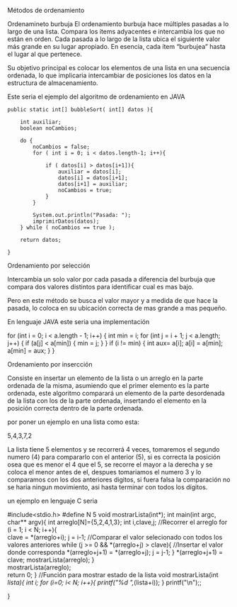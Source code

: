 Métodos de ordenamiento 

Ordenamineto burbuja
El ordenamiento burbuja hace múltiples pasadas a lo largo de una lista. Compara los ítems adyacentes e intercambia los que no están en orden.
Cada pasada a lo largo de la lista ubica el siguiente valor más grande en su lugar apropiado. En esencia, cada ítem “burbujea” hasta el lugar al que pertenece.

Su objetivo principal es colocar los elementos de una lista en una secuencia ordenada, lo que implicaria intercambiar de posiciones los datos en la estructura de almacenamiento. 

Este seria el ejemplo del algoritmo de ordenamiento en JAVA 

    public static int[] bubbleSort( int[] datos ){
        
        int auxiliar;
        boolean noCambios;
        
        do {
            noCambios = false;
            for ( int i = 0; i < datos.length-1; i++){
                
                if ( datos[i] > datos[i+1]){
                    auxiliar = datos[i];
                    datos[i] = datos[i+1];
                    datos[i+1] = auxiliar;
                    noCambios = true;
                }
            }
            
            System.out.println("Pasada: ");        
            imprimirDatos(datos);
        } while ( noCambios == true );
        
        return datos;
        
    }

Ordenamiento por selección 

Intercambia un solo valor por cada pasada a diferencia del burbuja que compara dos valores distintos para identificar cual es mas bajo.

Pero en este método se busca el valor mayor y a medida de que hace la pasada, lo coloca en su ubicación correcta de mas grande a mas pequeño.

En lenguaje JAVA este seria una implementación 

for (int i = 0; i < a.length - 1; i++)
       {
               int min = i;
               for (int j = i + 1; j < a.length; j++)
               {
                       if (a[j] < a[min])
                       {
                               min = j;
                       }
               }
               if (i != min) 
               {
                       int aux= a[i];
                       a[i] = a[min];
                       a[min] = aux;
               }
       }


Ordenamiento por insercción

Consiste en insertar un elemento de la lista o un arreglo en la parte ordenada de la misma, asumiendo que el primer elemento es la parte ordenada, este algoritmo comparará un elemento de la parte desordenada de la lista con los de la parte ordenada, insertando el elemento en la posición correcta dentro de la parte ordenada.

por poner un ejemplo en una lista como esta:

5,4,3,7,2

La lista tiene 5 elementos y se recorrerá 4 veces, tomaremos el segundo numero (4) para compararlo con el anterior (5), si es correcta la posición osea que es menor el 4 que el 5, se recorre el mayor a la derecha y se coloca el menor antes de el, despues tomariamos el numero 3 y lo comparamos con los dos anteriores digitos, si fuera falsa la comparación no se haria ningun movimiento, asi hasta terminar con todos los dígitos.

un ejemplo en lenguaje C seria

#include<stdio.h>
#define N 5
void mostrarLista(int*);
int main(int argc, char** argv){
	int arreglo[N]={5,2,4,1,3};
	int i,clave,j;
   //Recorrer el arreglo
	for (i = 1; i < N; i++){	   
		clave = *(arreglo+i);
		j = i-1;
		//Comparar el valor selecionado con todos los valores anteriores
		while (j >= 0 && *(arreglo+j) > clave){
			//Insertar el valor donde corresponda
			*(arreglo+j+1) = *(arreglo+j);
			j = j-1;
		}
		*(arreglo+j+1) = clave;
		mostrarLista(arreglo);
	}    
	mostrarLista(arreglo);  
	return 0;
}
//Función para mostrar estado de la lista
void mostrarLista(int *lista){
	int i;
	for (i=0; i< N; i++){
		printf("%d ",*(lista+i));
	}
	printf("\n");;
   
}